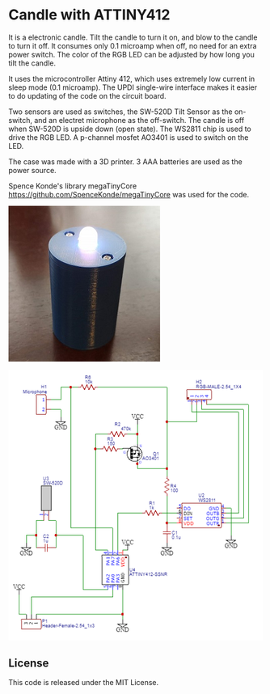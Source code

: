 # Candle with ATTINY412

It is a electronic candle. Tilt the candle to turn it on, and blow to the candle to turn it off. It consumes only 0.1 microamp when off, no need for an extra power switch. The color of the RGB LED can be adjusted by how long you tilt the candle. 

It uses the microcontroller Attiny 412, which uses extremely low current in sleep mode (0.1 microamp). The UPDI single-wire interface makes it easier to do updating of the code on the circuit board. 

Two sensors are used as switches, the SW-520D Tilt Sensor as the on-switch, and an electret microphone as the off-switch. The candle is off when SW-520D is upside down (open state). The WS2811 chip is used to drive the RGB LED. A p-channel mosfet AO3401 is used to switch on the LED. 

The case  was made with a 3D printer.  3 AAA batteries are used as the power source. 

Spence Konde's library megaTinyCore https://github.com/SpenceKonde/megaTinyCore was used for the code.

![Circuit](https://raw.githubusercontent.com/qisun1/candle/main/candle.jpg)

![Circuit](https://raw.githubusercontent.com/qisun1/candle/main/candle_circuit.png)


## License

This code is released under the MIT License.